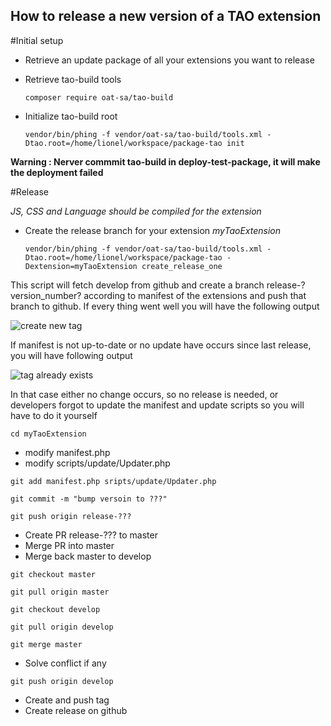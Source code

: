 How to release a new version of a TAO extension 
----------

#Initial setup

 - Retrieve an update package of all your extensions you want to release 
 - Retrieve tao-build tools

    `composer require oat-sa/tao-build`
    
 - Initialize tao-build root
 
    `vendor/bin/phing -f vendor/oat-sa/tao-build/tools.xml -Dtao.root=/home/lionel/workspace/package-tao init`

**Warning : Nerver commmit tao-build in deploy-test-package, it will make the deployment failed**

#Release

*JS, CSS and Language should be compiled for the extension*

 - Create the release branch for your extension *myTaoExtension*

    `vendor/bin/phing -f vendor/oat-sa/tao-build/tools.xml -Dtao.root=/home/lionel/workspace/package-tao -Dextension=myTaoExtension create_release_one`
    
This script will fetch develop from github and create a branch release-?version_number? according to manifest of the extensions and push that branch to github. If every thing went well you will have the following output

![create new tag](http://s31.postimg.org/oeikkfkaj/newtag.gif)

If manifest is not up-to-date or no update have occurs since last release, you will have following output

![tag already exists](http://s31.postimg.org/aft66f1iz/tag_exit.gif)

In that case either no change occurs, so no release is needed, or developers forgot to update the manifest and update scripts so you will have to do it yourself

    cd myTaoExtension

 - modify manifest.php
 - modify scripts/update/Updater.php

`git add manifest.php sripts/update/Updater.php`

`git commit -m "bump versoin to ???"`

`git push origin release-???`

 - Create PR release-??? to master
 - Merge PR into master
 - Merge back master to develop

`git checkout master`

`git pull origin master`

`git checkout develop`

`git pull origin develop`

`git merge master`

 - Solve conflict if any

`git push origin develop`

 - Create and push tag
 - Create release on github